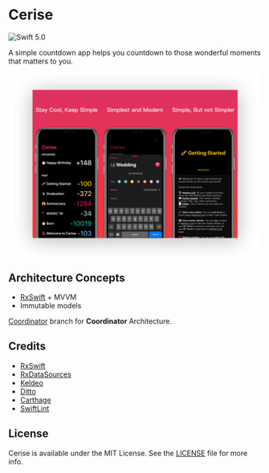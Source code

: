 # Cerise

![Swift 5.0](https://img.shields.io/badge/Swift-5.0%2B-orange)

A simple countdown app helps you countdown to those wonderful moments that matters to you.

![Screenshot](./Screenshot.png)

## Architecture Concepts

* [RxSwift](https://github.com/reactivex/rxswift) + MVVM
* Immutable models

[Coordinator](https://github.com/xspyhack/Cerise/tree/coordinator) branch for **Coordinator** Architecture.

## Credits

* [RxSwift](https://github.com/reactivex/rxswift)
* [RxDataSources](https://github.com/RxSwiftCommunity/RxDataSources)
* [Keldeo](https://github.com/xspyhack/Keldeo)
* [Ditto](https://github.com/xspyhack/Ditto)
* [Carthage](https://github.com/Carthage/Carthage)
* [SwiftLint](https://github.com/realm/SwiftLint)

## License

Cerise is available under the MIT License. See the [LICENSE](./LICENSE) file for more info.
